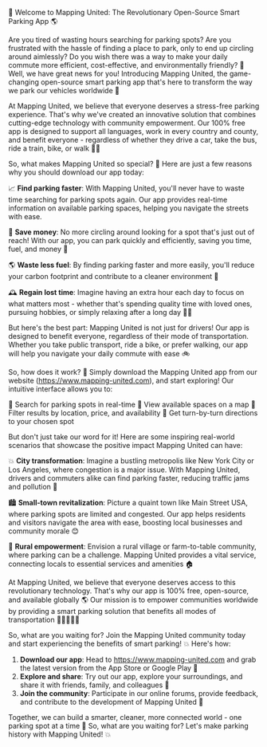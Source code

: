 🚀 Welcome to Mapping United: The Revolutionary Open-Source Smart Parking App 🌎

Are you tired of wasting hours searching for parking spots? Are you frustrated with the hassle of finding a place to park, only to end up circling around aimlessly? Do you wish there was a way to make your daily commute more efficient, cost-effective, and environmentally friendly? 🤔 Well, we have great news for you! Introducing Mapping United, the game-changing open-source smart parking app that's here to transform the way we park our vehicles worldwide 🌟

At Mapping United, we believe that everyone deserves a stress-free parking experience. That's why we've created an innovative solution that combines cutting-edge technology with community empowerment. Our 100% free app is designed to support all languages, work in every country and county, and benefit everyone - regardless of whether they drive a car, take the bus, ride a train, bike, or walk 🚶‍♀️

So, what makes Mapping United so special? 🤔 Here are just a few reasons why you should download our app today:

📈 **Find parking faster**: With Mapping United, you'll never have to waste time searching for parking spots again. Our app provides real-time information on available parking spaces, helping you navigate the streets with ease.

💸 **Save money**: No more circling around looking for a spot that's just out of reach! With our app, you can park quickly and efficiently, saving you time, fuel, and money 🤑

🌎 **Waste less fuel**: By finding parking faster and more easily, you'll reduce your carbon footprint and contribute to a cleaner environment 🌿

🕰️ **Regain lost time**: Imagine having an extra hour each day to focus on what matters most - whether that's spending quality time with loved ones, pursuing hobbies, or simply relaxing after a long day 💆‍♀️

But here's the best part: Mapping United is not just for drivers! Our app is designed to benefit everyone, regardless of their mode of transportation. Whether you take public transport, ride a bike, or prefer walking, our app will help you navigate your daily commute with ease 🚲

So, how does it work? 🤔 Simply download the Mapping United app from our website (https://www.mapping-united.com), and start exploring! Our intuitive interface allows you to:

📍 Search for parking spots in real-time
📍 View available spaces on a map
📍 Filter results by location, price, and availability
📍 Get turn-by-turn directions to your chosen spot

But don't just take our word for it! Here are some inspiring real-world scenarios that showcase the positive impact Mapping United can have:

💥 **City transformation**: Imagine a bustling metropolis like New York City or Los Angeles, where congestion is a major issue. With Mapping United, drivers and commuters alike can find parking faster, reducing traffic jams and pollution 🌆

🏙️ **Small-town revitalization**: Picture a quaint town like Main Street USA, where parking spots are limited and congested. Our app helps residents and visitors navigate the area with ease, boosting local businesses and community morale 😊

🌳 **Rural empowerment**: Envision a rural village or farm-to-table community, where parking can be a challenge. Mapping United provides a vital service, connecting locals to essential services and amenities 🏠

At Mapping United, we believe that everyone deserves access to this revolutionary technology. That's why our app is 100% free, open-source, and available globally 🌎 Our mission is to empower communities worldwide by providing a smart parking solution that benefits all modes of transportation 🚗🚌🚂🚴‍♂️

So, what are you waiting for? Join the Mapping United community today and start experiencing the benefits of smart parking! 💥 Here's how:

1. **Download our app**: Head to https://www.mapping-united.com and grab the latest version from the App Store or Google Play 📲
2. **Explore and share**: Try out our app, explore your surroundings, and share it with friends, family, and colleagues 👫
3. **Join the community**: Participate in our online forums, provide feedback, and contribute to the development of Mapping United 💬

Together, we can build a smarter, cleaner, more connected world - one parking spot at a time 🌈 So, what are you waiting for? Let's make parking history with Mapping United! 💥